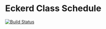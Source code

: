 # Eckerd Class Schedule

[![Build Status](https://travis-ci.org/EckerdCollege/djClassSchedule.svg?branch=master)](https://travis-ci.org/EckerdCollege/djClassSchedule)
